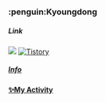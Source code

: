 <!--
**iamkyoungdong/iamkyoungdong** is a ✨ _special_ ✨ repository because its `README.md` (this file) appears on your GitHub profile.

introduction

Name

visiter's number

most used language

tistory link

my activity-> activity log

my project
-Link1
-Link2

study
-link1
-link2
.
.
.


-->

<H3>:penguin:Kyoungdong</H3>
<H5>Link</H5>
<a href="https://github.com/iamkyoungdong"><img src="https://hits.seeyoufarm.com/api/count/incr/badge.svg?url=https%3A%2F%2Fgithub.com%2Fiamkyoungdong&count_bg=%23000000&title_bg=%23000000&icon=github.svg&icon_color=%23FFFFFF&title=hits&edge_flat=false"/></a>
<a> <a href = "https://iamkyoungdong.tistory.com/"> <img alt="Tistory" src ="https://img.shields.io/badge/Tistory-white.svg?&style=for-the-badge"/>

<H5>Info</H5>
  
<H4>
<a href="https://github.com/iamkyoungdong/iamkyoungdong/blob/main/ActivityLog.md" target="_blank">✨My Activity</a>
</H4>


